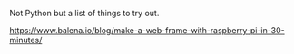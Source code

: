 Not Python but a list of things to try out.

https://www.balena.io/blog/make-a-web-frame-with-raspberry-pi-in-30-minutes/
